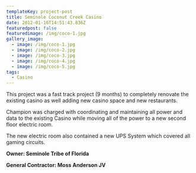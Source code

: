 ```yaml
---
templateKey: project-post
title: Seminole Coconut Creek Casino
date: 2012-01-16T14:51:43.836Z
featuredpost: false
featuredimage: /img/coco-1.jpg
gallery_image:
  - image: /img/coco-1.jpg
  - image: /img/coco-2.jpg
  - image: /img/coco-3.jpg
  - image: /img/coco-4.jpg
  - image: /img/coco-5.jpg
tags:
  - Casino
---
```

This project was a fast track project (9 months) to completely renovate the existing casino as well adding new casino space and new restaurants.

Champion was charged with coordinating and maintaining all power and data to the existing Casino while moving all of the power to a new second floor electric room.

The new electric room also contained a new UPS System which covered all gaming circuits.

**Owner: Seminole Tribe of Florida**

**General Contractor: Moss Anderson JV**
